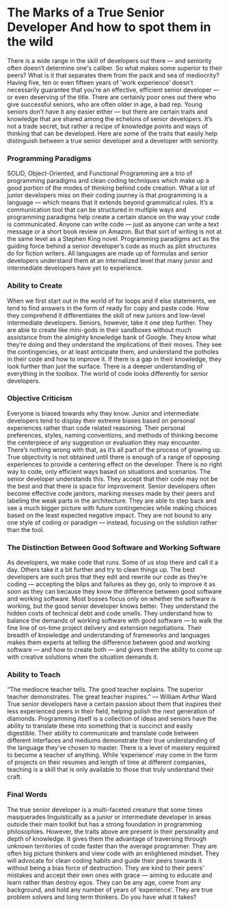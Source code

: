 # The Marks of a True Senior Developer And how to spot them in the wild


There is a wide range in the skill of developers out there — and seniority often doesn’t determine one's caliber. So what makes some superior to their peers? What is it that separates them from the pack and sea of mediocrity?
Having five, ten or even fifteen years of ‘work experience’ doesn’t necessarily guarantee that you’re an effective, efficient senior developer — or even deserving of the title. There are certainly poor ones out there who give successful seniors, who are often older in age, a bad rep. Young seniors don’t have it any easier either — but there are certain traits and knowledge that are shared among the echelons of senior developers.
It’s not a trade secret, but rather a recipe of knowledge points and ways of thinking that can be developed. Here are some of the traits that easily help distinguish between a true senior developer and a developer with seniority.

### Programming Paradigms
SOLID, Object-Oriented, and Functional Programming are a trio of programming paradigms and clean coding techniques which make up a good portion of the modes of thinking behind code creation.
What a lot of junior developers miss on their coding journey is that programming is a language — which means that it extends beyond grammatical rules. It’s a communication tool that can be structured in multiple ways and programming paradigms help create a certain stance on the way your code is communicated.
Anyone can write code — just as anyone can write a text message or a short book review on Amazon. But that sort of writing is not at the same level as a Stephen King novel. Programming paradigms act as the guiding force behind a senior developer’s code as much as plot structures do for fiction writers. All languages are made up of formulas and senior developers understand them at an internalized level that many junior and intermediate developers have yet to experience.

### Ability to Create
When we first start out in the world of for loops and if else statements, we tend to find answers in the form of ready for copy and paste code. How they comprehend it differentiates the skill of new juniors and low-level intermediate developers.
Seniors, however, take it one step further. They are able to create like mini-gods in their sandboxes without much assistance from the almighty knowledge bank of Google. They know what they’re doing and they understand the implications of their moves. They see the contingencies, or at least anticipate them, and understand the potholes in their code and how to improve it.
If there is a gap in their knowledge, they look further than just the surface. There is a deeper understanding of everything in the toolbox. The world of code looks differently for senior developers.

### Objective Criticism
Everyone is biased towards why they know. Junior and intermediate developers tend to display their extreme biases based on personal experiences rather than code related reasoning. Their personal preferences, styles, naming conventions, and methods of thinking become the centerpiece of any suggestion or evaluation they may encounter.
There’s nothing wrong with that, as it’s all part of the process of growing up. True objectivity is not obtained until there is enough of a range of opposing experiences to provide a centering effect on the developer. There is no right way to code, only efficient ways based on situations and scenarios. The senior developer understands this. They accept that their code may not be the best and that there is space for improvement.
Senior developers often become effective code janitors, marking messes made by their peers and labeling the weak parts in the architecture. They are able to step back and see a much bigger picture with future contingencies while making choices based on the least expected negative impact. They are not bound to any one style of coding or paradigm — instead, focusing on the solution rather than the tool.

### The Distinction Between Good Software and Working Software
As developers, we make code that runs. Some of us stop there and call it a day. Others take it a bit further and try to clean things up. The best developers are such pros that they edit and rewrite our code as they’re coding — accepting the blips and failures as they go, only to improve it as soon as they can because they know the difference between good software and working software.
Most bosses focus only on whether the software is working, but the good senior developer knows better. They understand the hidden costs of technical debt and code smells. They understand how to balance the demands of working software with good software — to walk the fine line of on-time project delivery and extension negotiations.
Their breadth of knowledge and understanding of frameworks and languages makes them experts at telling the difference between good and working software — and how to create both — and gives them the ability to come up with creative solutions when the situation demands it.

### Ability to Teach
“The mediocre teacher tells. The good teacher explains. The superior teacher demonstrates. The great teacher inspires.” — William Arthur Ward
True senior developers have a certain passion about them that inspires their less experienced peers in their field, helping polish the next generation of diamonds.
Programming itself is a collection of ideas and seniors have the ability to translate these into something that is succinct and easily digestible. Their ability to communicate and translate code between different interfaces and mediums demonstrate their true understanding of the language they’ve chosen to master.
There is a level of mastery required to become a teacher of anything. While ‘experience’ may come in the form of projects on their resumes and length of time at different companies, teaching is a skill that is only available to those that truly understand their craft.

### Final Words
The true senior developer is a multi-faceted creature that some times masquerades linguistically as a junior or intermediate developer in areas outside their main toolkit but has a strong foundation in programming philosophies.
However, the traits above are present in their personality and depth of knowledge. It gives them the advantage of traversing through unknown territories of code faster than the average programmer. They are often big picture thinkers and view code with an enlightened mindset.
They will advocate for clean coding habits and guide their peers towards it without being a bias force of destruction. They are kind to their peers’ mistakes and accept their own ones with grace — aiming to educate and learn rather than destroy egos.
They can be any age, come from any background, and hold any number of years of ‘experience’. They are true problem solvers and long term thinkers. Do you have what it takes?
